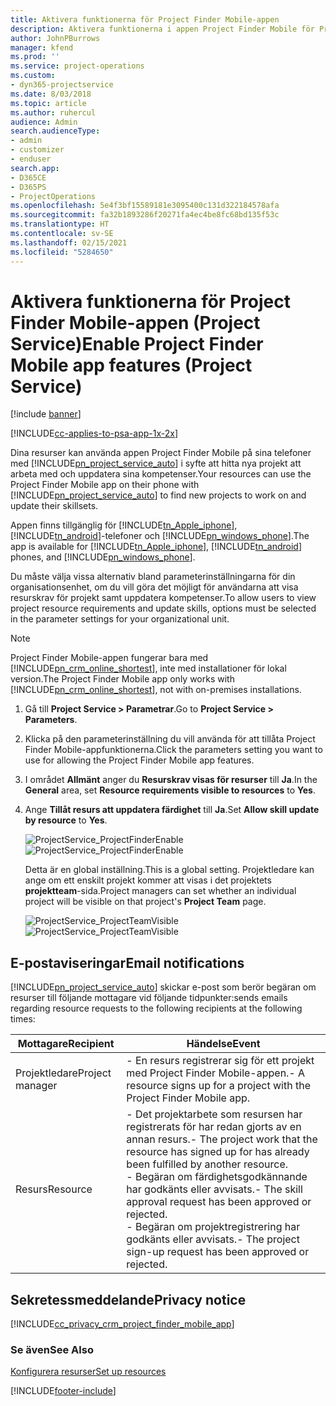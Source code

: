```yaml
---
title: Aktivera funktionerna för Project Finder Mobile-appen
description: Aktivera funktionerna i appen Project Finder Mobile för Project Service
author: JohnPBurrows
manager: kfend
ms.prod: ''
ms.service: project-operations
ms.custom:
- dyn365-projectservice
ms.date: 8/03/2018
ms.topic: article
ms.author: ruhercul
audience: Admin
search.audienceType:
- admin
- customizer
- enduser
search.app:
- D365CE
- D365PS
- ProjectOperations
ms.openlocfilehash: 5e4f3bf15589181e3095400c131d322184578afa
ms.sourcegitcommit: fa32b1893286f20271fa4ec4be8fc68bd135f53c
ms.translationtype: HT
ms.contentlocale: sv-SE
ms.lasthandoff: 02/15/2021
ms.locfileid: "5284650"
---
```

# <a name="enable-project-finder-mobile-app-features-project-service"></a><span data-ttu-id="4a7ed-103">Aktivera funktionerna för Project Finder Mobile-appen (Project Service)</span><span class="sxs-lookup"><span data-stu-id="4a7ed-103">Enable Project Finder Mobile app features (Project Service)</span></span>

[!include [banner](../includes/psa-now-project-operations.md)]

[!INCLUDE[cc-applies-to-psa-app-1x-2x](../includes/cc-applies-to-psa-app-1x-2x.md)]

<span data-ttu-id="4a7ed-104">Dina resurser kan använda appen Project Finder Mobile på sina telefoner med [!INCLUDE[pn_project_service_auto](../includes/pn-project-service-auto.md)] i syfte att hitta nya projekt att arbeta med och uppdatera sina kompetenser.</span><span class="sxs-lookup"><span data-stu-id="4a7ed-104">Your resources can use the Project Finder Mobile app on their phone with [!INCLUDE[pn_project_service_auto](../includes/pn-project-service-auto.md)] to find new projects to work on and update their skillsets.</span></span>  
  
 <span data-ttu-id="4a7ed-105">Appen finns tillgänglig för [!INCLUDE[tn_Apple_iphone](../includes/tn-apple-iphone.md)], [!INCLUDE[tn_android](../includes/tn-android.md)]-telefoner och [!INCLUDE[pn_windows_phone](../includes/pn-windows-phone.md)].</span><span class="sxs-lookup"><span data-stu-id="4a7ed-105">The app is available for [!INCLUDE[tn_Apple_iphone](../includes/tn-apple-iphone.md)], [!INCLUDE[tn_android](../includes/tn-android.md)] phones, and [!INCLUDE[pn_windows_phone](../includes/pn-windows-phone.md)].</span></span>  
    
 <span data-ttu-id="4a7ed-106">Du måste välja vissa alternativ bland parameterinställningarna för din organisationsenhet, om du vill göra det möjligt för användarna att visa resurskrav för projekt samt uppdatera kompetenser.</span><span class="sxs-lookup"><span data-stu-id="4a7ed-106">To allow users to view project resource requirements and update skills, options must be selected in the parameter settings for your organizational unit.</span></span>
  
> [!NOTE]
>  <span data-ttu-id="4a7ed-107">Project Finder Mobile-appen fungerar bara med [!INCLUDE[pn_crm_online_shortest](../includes/pn-crm-online-shortest.md)], inte med installationer för lokal version.</span><span class="sxs-lookup"><span data-stu-id="4a7ed-107">The Project Finder Mobile app only works with [!INCLUDE[pn_crm_online_shortest](../includes/pn-crm-online-shortest.md)], not with on-premises installations.</span></span>  
  
1. <span data-ttu-id="4a7ed-108">Gå till **Project Service > Parametrar**.</span><span class="sxs-lookup"><span data-stu-id="4a7ed-108">Go to **Project Service > Parameters**.</span></span>  
  
2. <span data-ttu-id="4a7ed-109">Klicka på den parameterinställning du vill använda för att tillåta Project Finder Mobile-appfunktionerna.</span><span class="sxs-lookup"><span data-stu-id="4a7ed-109">Click the parameters setting you want to use for allowing the Project Finder Mobile app features.</span></span>  
  
3. <span data-ttu-id="4a7ed-110">I området **Allmänt** anger du **Resurskrav visas för resurser** till **Ja**.</span><span class="sxs-lookup"><span data-stu-id="4a7ed-110">In the **General** area, set **Resource requirements visible to resources** to **Yes**.</span></span>  
  
4. <span data-ttu-id="4a7ed-111">Ange **Tillåt resurs att uppdatera färdighet** till **Ja**.</span><span class="sxs-lookup"><span data-stu-id="4a7ed-111">Set **Allow skill update by resource** to **Yes**.</span></span>  
  
   <span data-ttu-id="4a7ed-112">![ProjectService_ProjectFinderEnable](../psa/media/project-service-project-finder-enable.png "ProjectService_ProjectFinderEnable")</span><span class="sxs-lookup"><span data-stu-id="4a7ed-112">![ProjectService_ProjectFinderEnable](../psa/media/project-service-project-finder-enable.png "ProjectService_ProjectFinderEnable")</span></span>  
  
   <span data-ttu-id="4a7ed-113">Detta är en global inställning.</span><span class="sxs-lookup"><span data-stu-id="4a7ed-113">This is a global setting.</span></span> <span data-ttu-id="4a7ed-114">Projektledare kan ange om ett enskilt projekt kommer att visas i det projektets **projektteam**-sida.</span><span class="sxs-lookup"><span data-stu-id="4a7ed-114">Project managers can set whether an individual project will be visible on that project's **Project Team** page.</span></span>  
  
   <span data-ttu-id="4a7ed-115">![ProjectService_ProjectTeamVisible](../psa/media/project-service-project-team-visible.png "ProjectService_ProjectTeamVisible")</span><span class="sxs-lookup"><span data-stu-id="4a7ed-115">![ProjectService_ProjectTeamVisible](../psa/media/project-service-project-team-visible.png "ProjectService_ProjectTeamVisible")</span></span>  
  
## <a name="email-notifications"></a><span data-ttu-id="4a7ed-116">E-postaviseringar</span><span class="sxs-lookup"><span data-stu-id="4a7ed-116">Email notifications</span></span>  
 [!INCLUDE[pn_project_service_auto](../includes/pn-project-service-auto.md)] <span data-ttu-id="4a7ed-117">skickar e-post som berör begäran om resurser till följande mottagare vid följande tidpunkter:</span><span class="sxs-lookup"><span data-stu-id="4a7ed-117">sends emails regarding resource requests to the following recipients at the following times:</span></span>  
  
|<span data-ttu-id="4a7ed-118">Mottagare</span><span class="sxs-lookup"><span data-stu-id="4a7ed-118">Recipient</span></span>|<span data-ttu-id="4a7ed-119">Händelse</span><span class="sxs-lookup"><span data-stu-id="4a7ed-119">Event</span></span>|  
|---------------|-----------|  
|<span data-ttu-id="4a7ed-120">Projektledare</span><span class="sxs-lookup"><span data-stu-id="4a7ed-120">Project manager</span></span>|<span data-ttu-id="4a7ed-121">- En resurs registrerar sig för ett projekt med Project Finder Mobile-appen.</span><span class="sxs-lookup"><span data-stu-id="4a7ed-121">- A resource signs up for a project with the Project Finder Mobile app.</span></span>|  
|<span data-ttu-id="4a7ed-122">Resurs</span><span class="sxs-lookup"><span data-stu-id="4a7ed-122">Resource</span></span>|<span data-ttu-id="4a7ed-123">- Det projektarbete som resursen har registrerats för har redan gjorts av en annan resurs.</span><span class="sxs-lookup"><span data-stu-id="4a7ed-123">- The project work that the resource has signed up for has already been fulfilled by another resource.</span></span><br /><span data-ttu-id="4a7ed-124">- Begäran om färdighetsgodkännande har godkänts eller avvisats.</span><span class="sxs-lookup"><span data-stu-id="4a7ed-124">- The skill approval request has been approved or rejected.</span></span><br /><span data-ttu-id="4a7ed-125">- Begäran om projektregistrering har godkänts eller avvisats.</span><span class="sxs-lookup"><span data-stu-id="4a7ed-125">- The project sign-up request has been approved or rejected.</span></span>|  
  
## <a name="privacy-notice"></a><span data-ttu-id="4a7ed-126">Sekretessmeddelande</span><span class="sxs-lookup"><span data-stu-id="4a7ed-126">Privacy notice</span></span>  
 [!INCLUDE[cc_privacy_crm_project_finder_mobile_app](../includes/cc-privacy-crm-project-finder-mobile-app.md)]  
  
### <a name="see-also"></a><span data-ttu-id="4a7ed-127">Se även</span><span class="sxs-lookup"><span data-stu-id="4a7ed-127">See Also</span></span>  
 [<span data-ttu-id="4a7ed-128">Konfigurera resurser</span><span class="sxs-lookup"><span data-stu-id="4a7ed-128">Set up resources</span></span>](../psa/set-up-resources.md)


[!INCLUDE[footer-include](../includes/footer-banner.md)]